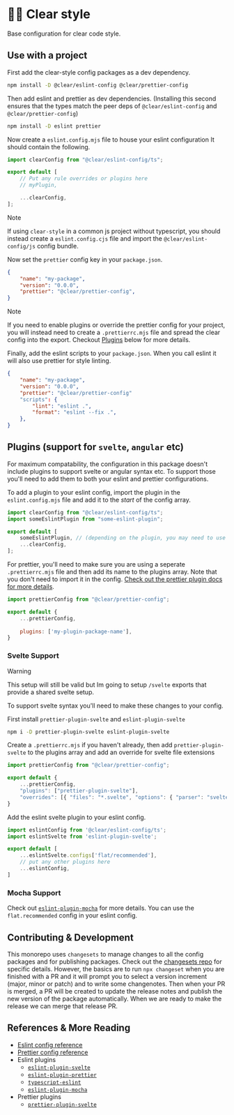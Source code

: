 # 🧦👒 Clear style

Base configuration for clear code style.

## Use with a project

First add the clear-style config packages as a dev dependency.

```bash
npm install -D @clear/eslint-config @clear/prettier-config
```

Then add eslint and prettier as dev dependencies. (Installing this second ensures that the types match the peer deps of `@clear/eslint-config` and `@clear/prettier-config`)

```bash
npm install -D eslint prettier
```

Now create a `eslint.config.mjs` file to house your eslint configuration
It should contain the following.

```js
import clearConfig from "@clear/eslint-config/ts";

export default [
    // Put any rule overrides or plugins here
    // myPlugin,

    ...clearConfig,
];
```

> [!NOTE]
> If using `clear-style` in a common js project without typescript, you should instead create a `eslint.config.cjs` file and
> import the `@clear/eslint-config/js` config bundle.

Now set the `prettier` config key in your `package.json`.

```json
{
    "name": "my-package",
    "version": "0.0.0",
    "prettier": "@clear/prettier-config",
}
```

> [!NOTE]
> If you need to enable plugins or override the prettier config for your project,
> you will instead need to create a `.prettierrc.mjs` file and spread the clear config into the export.
> Checkout [Plugins](#plugins) below for more details.

Finally, add the eslint scripts to your `package.json`. When you call eslint it will also use prettier for style linting.

```json
{
    "name": "my-package",
    "version": "0.0.0",
    "prettier": "@clear/prettier-config"
    "scripts": {
        "lint": "eslint .",
        "format": "eslint --fix .",
    },
}
```

## Plugins (support for `svelte`, `angular` etc)

For maximum compatability, the configuration in this package doesn't include plugins to support svelte or angular syntax etc.
To support those you'll need to add them to both your eslint and prettier configurations. 

To add a plugin to your eslint config, import the plugin in the `eslint.config.mjs` file
and add it to the *start* of the config array.

```js
import clearConfig from "@clear/eslint-config/ts";
import someEslintPlugin from "some-eslint-plugin";

export default [
    someEslintPlugin, // (depending on the plugin, you may need to use the ... spread operator)
    ...clearConfig,
];
```

For prettier, you'll need to make sure you are using a seperate `.prettierrc.mjs` file and then add its name to the plugins array.
Note that you don't need to import it in the config. [Check out the prettier plugin docs for more details](https://prettier.io/docs/en/plugins).

```js
import prettierConfig from "@clear/prettier-config";

export default {
    ...prettierConfig,
    
    plugins: ['my-plugin-package-name'],
}
```

### Svelte Support

> [!WARNING]
> This setup will still be valid but Im going to setup `/svelte` exports that provide a shared svelte setup.

To support svelte syntax you'll need to make these changes to your config.

First install `prettier-plugin-svelte` and `eslint-plugin-svelte`

```bash
npm i -D prettier-plugin-svelte eslint-plugin-svelte
```

Create a `.prettierrc.mjs` if you haven't already, then add `prettier-plugin-svelte` to the plugins array and add an override for svelte file extensions

```js
import prettierConfig from "@clear/prettier-config";

export default {
    ...prettierConfig,
    "plugins": ["prettier-plugin-svelte"],
    "overrides": [{ "files": "*.svelte", "options": { "parser": "svelte" } }]
}
```

Add the eslint svelte plugin to your eslint config.

```js
import eslintConfig from '@clear/eslint-config/ts';
import eslintSvelte from 'eslint-plugin-svelte';

export default [
    ...eslintSvelte.configs['flat/recommended'],
    // put any other plugins here
    ...eslintConfig,
]
```

### Mocha Support

Check out [`eslint-plugin-mocha`](https://www.npmjs.com/package/eslint-plugin-mocha) for more details. You can use the `flat.recommended` config in your eslint
config.

## Contributing & Development

This monorepo uses `changesets` to manage changes to all the config packages and for publishing packages.
Check out the [changesets repo](https://github.com/changesets/changesets) for specific details. However, the basics
are to run `npx changeset` when you are finished with a PR and it will prompt you to select a version increment (major, minor or patch)
and to write some changenotes. Then when your PR is merged, a PR will be created to update the release notes and publish the new version
of the package automatically. When we are ready to make the release we can merge that release PR.


## References & More Reading

- [Eslint config reference](https://eslint.org/docs/latest/use/configure/)
- [Prettier config reference](https://prettier.io/docs/en/configuration)
- Eslint plugins
    - [`eslint-plugin-svelte`](https://github.com/sveltejs/eslint-plugin-svelte)
    - [`eslint-plugin-prettier`](https://github.com/prettier/eslint-plugin-prettier)
    - [`typescript-eslint`](https://typescript-eslint.io/packages/typescript-eslint/#config)
    - [`eslint-plugin-mocha`](https://www.npmjs.com/package/eslint-plugin-mocha) 
- Prettier plugins
    - [`prettier-plugin-svelte`](https://github.com/sveltejs/prettier-plugin-svelte)

